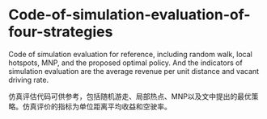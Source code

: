 # Code-of-simulation-evaluation-of-four-strategies
Code of simulation evaluation for reference, including random walk, local hotspots, MNP, and the proposed optimal policy. And the  indicators of simulation evaluation are the average revenue per unit distance  and vacant driving rate.

仿真评估代码可供参考，包括随机游走、局部热点、MNP以及文中提出的最优策略。仿真评价的指标为单位距离平均收益和空驶率。
